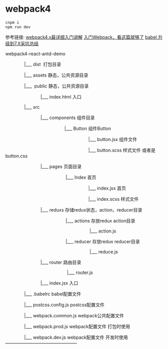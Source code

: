 # webpack4
```
cnpm i
npm run dev
```

参考链接:
[webpack4.x最详细入门讲解](https://www.cnblogs.com/BetterMan-/p/9867642.html)
[入门Webpack，看这篇就够了](url=GdX-HT51EVXLTQbVPoYlKAjX9g-mvPQIZdBbcbcwVUM0f3xbXvyz-xZP2iLy2nz3&wd=&eqid=ead458980000f934000000045eb3c55c)
[babel 升级到7.X采坑总结](https://segmentfault.com/a/1190000016458913、https://www.baidu.com/link?)

webpack4-react-antd-demo

               |___ dist  打包目录

               |___ assets 静态，公共资源目录

               |___  public 静态，公共资源目录

                            |___ index.html 入口

               |___ src 

                            |___ components 组件目录

                                               |___ Button 组件Button

                                                                  |___ button.jsx 组件文件

                                                                  |___ button.scss 样式文件 或者是button.css

                            |___ pages 页面目录

                                                |___ Index 首页

                                                                  |___ index.jsx 首页

                                                                  |___ index.scss 样式文件

                            |___ reduxs 存储redux状态，action，reducer目录

                                                |___ actions 存放redux action目录

                                                                   |___ action.js

                                                |___ reducer 存放redux reducer目录

                                                                   |___ reduce.js

                            |___ router 路由目录

                                                 |___ router.js

                            |___ index.jsx 入口

               |___ .babelrc babel配置文件

               |___ postcss.config.js postcss配置文件

               |___ webpack.common.js webpack公共配置文件

               |___ webpack.prod.js webpack配置文件 打包时使用

               |___ webpack.dev.js webpack配置文件 开发时使用
————————————————